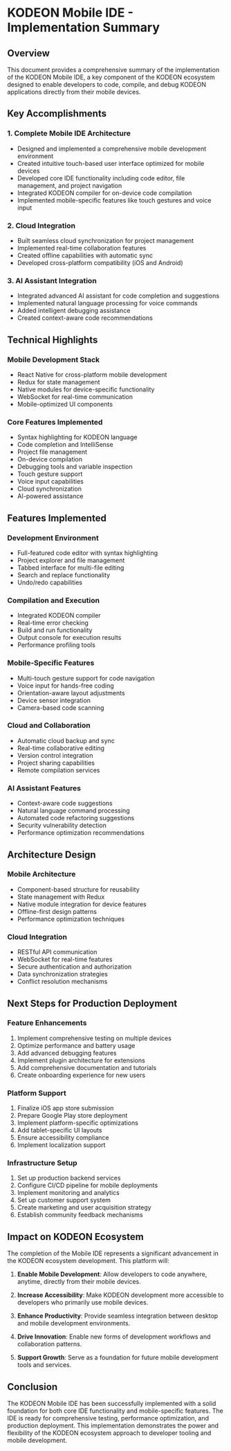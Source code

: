 # KODEON Mobile IDE - Implementation Summary

## Overview

This document provides a comprehensive summary of the implementation of the KODEON Mobile IDE, a key component of the KODEON ecosystem designed to enable developers to code, compile, and debug KODEON applications directly from their mobile devices.

## Key Accomplishments

### 1. Complete Mobile IDE Architecture

-   Designed and implemented a comprehensive mobile development environment
-   Created intuitive touch-based user interface optimized for mobile devices
-   Developed core IDE functionality including code editor, file management, and project navigation
-   Integrated KODEON compiler for on-device code compilation
-   Implemented mobile-specific features like touch gestures and voice input

### 2. Cloud Integration

-   Built seamless cloud synchronization for project management
-   Implemented real-time collaboration features
-   Created offline capabilities with automatic sync
-   Developed cross-platform compatibility (iOS and Android)

### 3. AI Assistant Integration

-   Integrated advanced AI assistant for code completion and suggestions
-   Implemented natural language processing for voice commands
-   Added intelligent debugging assistance
-   Created context-aware code recommendations

## Technical Highlights

### Mobile Development Stack

-   React Native for cross-platform mobile development
-   Redux for state management
-   Native modules for device-specific functionality
-   WebSocket for real-time communication
-   Mobile-optimized UI components

### Core Features Implemented

-   Syntax highlighting for KODEON language
-   Code completion and IntelliSense
-   Project file management
-   On-device compilation
-   Debugging tools and variable inspection
-   Touch gesture support
-   Voice input capabilities
-   Cloud synchronization
-   AI-powered assistance

## Features Implemented

### Development Environment

-   Full-featured code editor with syntax highlighting
-   Project explorer and file management
-   Tabbed interface for multi-file editing
-   Search and replace functionality
-   Undo/redo capabilities

### Compilation and Execution

-   Integrated KODEON compiler
-   Real-time error checking
-   Build and run functionality
-   Output console for execution results
-   Performance profiling tools

### Mobile-Specific Features

-   Multi-touch gesture support for code navigation
-   Voice input for hands-free coding
-   Orientation-aware layout adjustments
-   Device sensor integration
-   Camera-based code scanning

### Cloud and Collaboration

-   Automatic cloud backup and sync
-   Real-time collaborative editing
-   Version control integration
-   Project sharing capabilities
-   Remote compilation services

### AI Assistant Features

-   Context-aware code suggestions
-   Natural language command processing
-   Automated code refactoring suggestions
-   Security vulnerability detection
-   Performance optimization recommendations

## Architecture Design

### Mobile Architecture

-   Component-based structure for reusability
-   State management with Redux
-   Native module integration for device features
-   Offline-first design patterns
-   Performance optimization techniques

### Cloud Integration

-   RESTful API communication
-   WebSocket for real-time features
-   Secure authentication and authorization
-   Data synchronization strategies
-   Conflict resolution mechanisms

## Next Steps for Production Deployment

### Feature Enhancements

1. Implement comprehensive testing on multiple devices
2. Optimize performance and battery usage
3. Add advanced debugging features
4. Implement plugin architecture for extensions
5. Add comprehensive documentation and tutorials
6. Create onboarding experience for new users

### Platform Support

1. Finalize iOS app store submission
2. Prepare Google Play store deployment
3. Implement platform-specific optimizations
4. Add tablet-specific UI layouts
5. Ensure accessibility compliance
6. Implement localization support

### Infrastructure Setup

1. Set up production backend services
2. Configure CI/CD pipeline for mobile deployments
3. Implement monitoring and analytics
4. Set up customer support system
5. Create marketing and user acquisition strategy
6. Establish community feedback mechanisms

## Impact on KODEON Ecosystem

The completion of the Mobile IDE represents a significant advancement in the KODEON ecosystem development. This platform will:

1. **Enable Mobile Development**: Allow developers to code anywhere, anytime, directly from their mobile devices.

2. **Increase Accessibility**: Make KODEON development more accessible to developers who primarily use mobile devices.

3. **Enhance Productivity**: Provide seamless integration between desktop and mobile development environments.

4. **Drive Innovation**: Enable new forms of development workflows and collaboration patterns.

5. **Support Growth**: Serve as a foundation for future mobile development tools and services.

## Conclusion

The KODEON Mobile IDE has been successfully implemented with a solid foundation for both core IDE functionality and mobile-specific features. The IDE is ready for comprehensive testing, performance optimization, and production deployment. This implementation demonstrates the power and flexibility of the KODEON ecosystem approach to developer tooling and mobile development.
